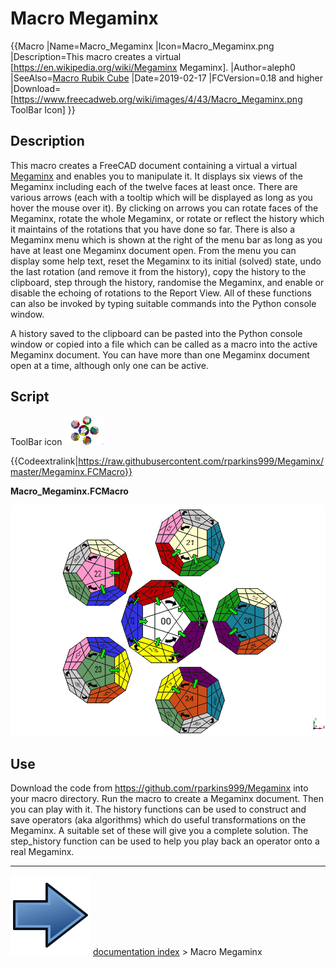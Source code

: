 # Macro Megaminx
{{Macro
|Name=Macro_Megaminx
|Icon=Macro_Megaminx.png
|Description=This macro creates a virtual [https://en.wikipedia.org/wiki/Megaminx Megaminx].
|Author=aleph0
|SeeAlso=[Macro Rubik Cube](Macro_Rubik_Cube.md)
|Date=2019-02-17
|FCVersion=0.18 and higher
|Download=[https://www.freecadweb.org/wiki/images/4/43/Macro_Megaminx.png ToolBar Icon]
}}

## Description

This macro creates a FreeCAD document containing a virtual a virtual [Megaminx](https://en.wikipedia.org/wiki/Megaminx) and enables you to manipulate it. It displays six views of the Megaminx including each of the twelve faces at least once. There are various arrows (each with a tooltip which will be displayed as long as you hover the mouse over it). By clicking on arrows you can rotate faces of the Megaminx, rotate the whole Megaminx, or rotate or reflect the history which it maintains of the rotations that you have done so far. There is also a Megaminx menu which is shown at the right of the menu bar as long as you have at least one Megaminx document open. From the menu you can display some help text, reset the Megaminx to its initial (solved) state, undo the last rotation (and remove it from the history), copy the history to the clipboard, step through the history, randomise the Megaminx, and enable or disable the echoing of rotations to the Report View. All of these functions can also be invoked by typing suitable commands into the Python console window.

A history saved to the clipboard can be pasted into the Python console window or copied into a file which can be called as a macro into the active Megaminx document. You can have more than one Megaminx document open at a time, although only one can be active.

## Script

ToolBar icon <img alt="" src=images/Macro_Megaminx.png  style="width:64px;">

 {{Codeextralink|https://raw.githubusercontent.com/rparkins999/Megaminx/master/Megaminx.FCMacro}}

**Macro_Megaminx.FCMacro**

![](images/Macro_Megaminx.png )






## Use

Download the code from <https://github.com/rparkins999/Megaminx> into your macro directory. Run the macro to create a Megaminx document. Then you can play with it. The history functions can be used to construct and save operators (aka algorithms) which do useful transformations on the Megaminx. A suitable set of these will give you a complete solution. The step_history function can be used to help you play back an operator onto a real Megaminx.



---
![](images/Button_right.svg) [documentation index](../README.md) > Macro Megaminx
